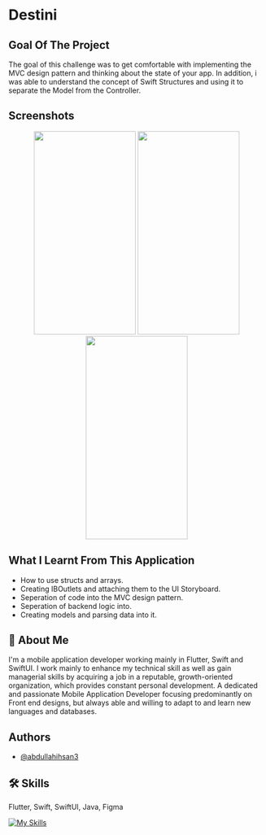 
#  Destini

## Goal Of The Project

The goal of this challenge was to get comfortable with implementing the MVC design pattern and thinking about the state of your app. In addition, i was able to understand the concept of Swift Structures and using it to separate the Model from the Controller. 

##  Screenshots
<p align="center">
<img src="https://user-images.githubusercontent.com/109294768/251164662-6623d18c-8907-4703-9678-95a3f649c12b.png" width="200" height="400" />
<img src="https://user-images.githubusercontent.com/109294768/251164706-b845e66b-cd27-42f9-a414-26e225e6b7c5.png" width="200" height="400" />
<img src="https://user-images.githubusercontent.com/109294768/251164716-dafb4f71-0ef9-4334-a0ea-fbe5d6e4e3fe.png" width="200" height="400" />
</p>

## What I Learnt From This Application

* How to use structs and arrays.
* Creating IBOutlets and attaching them to the UI Storyboard.
* Seperation of code into the MVC design pattern.
* Seperation of backend logic into.
* Creating models and parsing data into it.

## 🚀 About Me
I'm a mobile application developer working mainly in Flutter, Swift and SwiftUI. I work mainly to enhance my technical skill as well as gain managerial skills by acquiring a job in a reputable, growth-oriented organization, which provides constant personal development. A dedicated and passionate Mobile Application Developer focusing predominantly on Front end designs, but always able and willing to adapt to and learn new languages and databases.

## Authors

- [@abdullahihsan3](https://www.github.com/abdullahihsan3)

## 🛠 Skills
Flutter, Swift, SwiftUI, Java, Figma

[![My Skills](https://skills.thijs.gg/icons?i=flutter,dart,swift,java,mongodb)](https://skills.thijs.gg)
